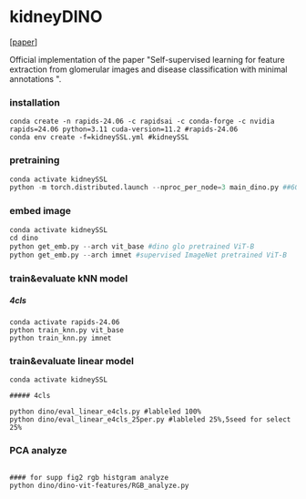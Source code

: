 # kidneyDINO
[[paper]()]

Official implementation of the paper "Self-supervised learning for feature extraction from glomerular images and disease classification with minimal annotations ".

### installation
```
conda create -n rapids-24.06 -c rapidsai -c conda-forge -c nvidia rapids=24.06 python=3.11 cuda-version=11.2 #rapids-24.06
conda env create -f=kidneySSL.yml #kidneySSL
```
### pretraining

``` python
conda activate kidneySSL
python -m torch.distributed.launch --nproc_per_node=3 main_dino.py ##600epoch dino training
```

### embed image
```python
conda activate kidneySSL
cd dino
python get_emb.py --arch vit_base #dino glo pretrained ViT-B
python get_emb.py --arch imnet #supervised ImageNet pretrained ViT-B
```
###  train&evaluate kNN model 

##### 4cls 
```
conda activate rapids-24.06 
python train_knn.py vit_base 
python train_knn.py imnet
```
###  train&evaluate linear model
```
conda activate kidneySSL

##### 4cls 

python dino/eval_linear_e4cls.py #lableled 100%
python dino/eval_linear_e4cls_25per.py #lableled 25%,5seed for select 25%
```

### PCA analyze 


```

#### for supp fig2 rgb histgram analyze
python dino/dino-vit-features/RGB_analyze.py

```





